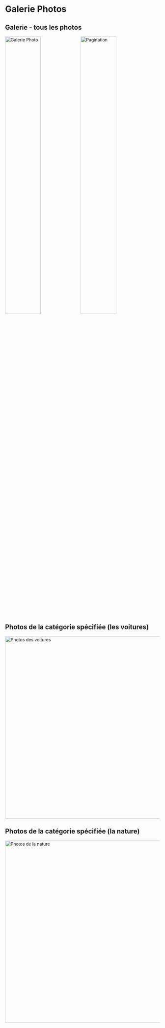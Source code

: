 # Galerie Photos

## Galerie - tous les photos
<p class="float-left">
<img width="48%" alt="Galerie Photo" src="https://user-images.githubusercontent.com/48180359/107989611-ee7e4500-6fd2-11eb-96f7-113ad3c5a3ee.png">
<img width="48%" alt="Pagination" src="https://user-images.githubusercontent.com/48180359/107990650-28e8e180-6fd5-11eb-8c20-8ed30334b034.png">
</p>

## Photos de la catégorie spécifiée (les voitures)
<img width="590" alt="Photos des voitures" src="https://user-images.githubusercontent.com/48180359/108000835-24c7be80-6feb-11eb-8f96-7e99b5512d12.png">

## Photos de la catégorie spécifiée (la nature)
<img width="590" alt="Photos de la nature" src="https://user-images.githubusercontent.com/48180359/108001018-a28bca00-6feb-11eb-9785-bc3c7a735b5b.png">
